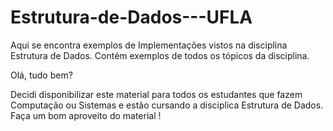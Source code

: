 # Estrutura-de-Dados---UFLA
Aqui se encontra exemplos de Implementações vistos na disciplina Estrutura de Dados. Contém exemplos de todos os tópicos da disciplina.

Olá, tudo bem?

Decidi disponibilizar este material para todos os estudantes que fazem Computação ou Sistemas e estão cursando a disciplica Estrutura de Dados.
Faça um bom aproveito do material !
